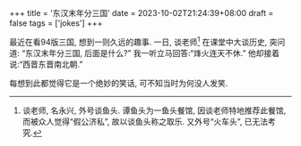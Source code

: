 +++
title = '东汉末年分三国'
date = 2023-10-02T21:24:39+08:00
draft = false
tags = ['jokes']
+++

最近在看94版三国, 想到一则久远的趣事. 一日, 谈老师[^1] 在课堂中大谈历史, 突问道: “东汉末年分三国, 后面是什么?” 我一听立马回答:“烽火连天不休.” 他却接着说:“西晋东晋南北朝.” 

[^1]: 谈老师, 名永兴, 外号谈鱼头. 谭鱼头为一鱼头餐馆, 因谈老师特地推荐此餐馆, 而被众人觉得“假公济私”, 故以谈鱼头称之取乐. 又外号“火车头”, 已无法考究.

每想到此都觉得它是一个绝妙的笑话, 可不知当时为何没人发笑.